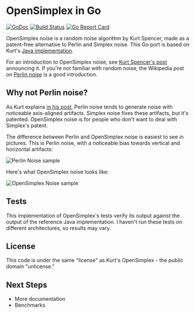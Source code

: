 OpenSimplex in Go
=================


[![GoDoc](https://godoc.org/github.com/ojrac/opensimplex-go?status.svg)](http://godoc.org/github.com/ojrac/opensimplex-go)
[![Build Status](https://travis-ci.org/ojrac/opensimplex-go.svg?branch=master)](https://travis-ci.org/ojrac/opensimplex-go)
[![Go Report Card](https://goreportcard.com/badge/github.com/ojrac/opensimplex-go)](https://goreportcard.com/report/github.com/ojrac/opensimplex-go)

OpenSimplex noise is a random noise algorithm by Kurt Spencer, made as a
patent-free alternative to Perlin and Simplex noise. This Go port is based on
Kurt's [Java implementation](https://gist.github.com/KdotJPG/b1270127455a94ac5d19).

For an introduction to OpenSimplex noise, see [Kurt Spencer's
post](http://uniblock.tumblr.com/post/97868843242/noise) announcing it. If
you're not familiar with random noise, the Wikipedia post on [Perlin
noise](https://en.wikipedia.org/wiki/Perlin_noise) is a good introduction.


Why not Perlin noise?
---------------------

As Kurt explains [in his
post](http://uniblock.tumblr.com/post/97868843242/noise), Perlin noise tends to
generate noise with noticeable axis-aligned artifacts. Simplex noise fixes
these artifacts, but it's patented. OpenSimplex noise is for people who don't
want to deal with Simplex's patent.

The difference between Perlin and OpenSimplex noise is easiest to see in
pictures. This is Perlin noise, with a noticeable bias towards vertical and
horizontal artifacts:

![Perlin Noise sample](http://67.media.tumblr.com/153d6efb739746f114c52f86391c3932/tumblr_inline_nc4swj5tX51seaucq.png)

Here's what OpenSimplex noise looks like:

![OpenSimplex Noise sample](http://67.media.tumblr.com/6186a25f7bafb258c30101ee3c0c87b4/tumblr_inline_ngubweRMTr1seaucq.png)


Tests
-----------
This implementation of OpenSimplex's tests verify its output against the output
of the reference Java implementation. I haven't run these tests on different
architectures, so results may vary.

License
-------
This code is under the same "license" as Kurt's OpenSimplex - the public domain
"unlicense."

Next Steps
----------
* More documentation
* Benchmarks
